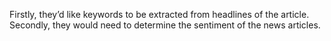 Firstly, they’d like keywords to be extracted from headlines of the article.
Secondly, they would need to determine the sentiment of the news articles.

